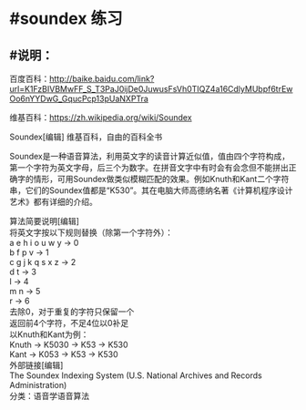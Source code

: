 #soundex 练习
===

#说明：
---

百度百科：http://baike.baidu.com/link?url=K1FzBIVBMwFF_S_T3PaJ0ijDe0JuwusFsVh0TIQZ4a16CdlyMUbpf6trEwOo6nYYDwG_GqucPcp13pUaNXPTra

维基百科：https://zh.wikipedia.org/wiki/Soundex

Soundex[编辑]
维基百科，自由的百科全书<br>

Soundex是一种语音算法，利用英文字的读音计算近似值，值由四个字符构成，第一个字符为英文字母，后三个为数字。在拼音文字中有时会有会念但不能拼出正确字的情形，可用Soundex做类似模糊匹配的效果。例如Knuth和Kant二个字符串，它们的Soundex值都是“K530”。其在电脑大师高德纳名著《计算机程序设计艺术》都有详细的介绍。<br>

算法简要说明[编辑]<br>
将英文字按以下规则替换（除第一个字符外）：<br>
      a e h i o u w y -> 0<br>
         b f p v -> 1<br>
         c g j k q s x z -> 2<br>
         d t -> 3<br>
         l -> 4<br>
         m n -> 5<br>
         r -> 6<br>
去除0，对于重复的字符只保留一个<br>
返回前4个字符，不足4位以0补足<br>
以Knuth和Kant为例：<br>
   Knuth -> K5030 -> K53 -> K530<br>
   Kant  -> K053  -> K53 -> K530<br>
外部链接[编辑]<br>
The Soundex Indexing System (U.S. National Archives and Records Administration)<br>
分类：语音学语音算法<br>

